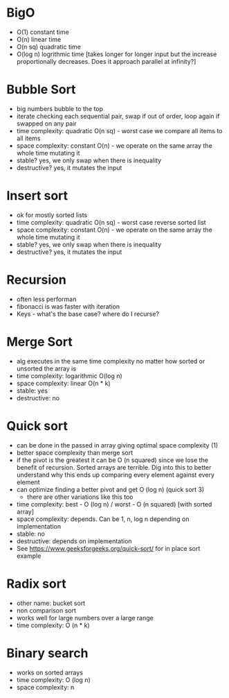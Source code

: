 # BigO

- O(1) constant time
- O(n) linear time
- O(n sq) quadratic time
- O(log n) logrithmic time [takes longer for longer input but the increase proportionally decreases. Does it approach parallel at infinity?]

# Bubble Sort

- big numbers bubble to the top
- iterate checking each sequential pair, swap if out of order, loop again if swapped on any pair
- time complexity: quadratic O(n sq) - worst case we compare all items to all items
- space complexity: constant O(n) - we operate on the same array the whole time mutating it
- stable? yes, we only swap when there is inequality
- destructive? yes, it mutates the input

# Insert sort

- ok for mostly sorted lists
- time complexity: quadratic O(n sq) - worst case reverse sorted list
- space complexity: constant O(n) - we operate on the same array the whole time mutating it
- stable? yes, we only swap when there is inequality
- destructive? yes, it mutates the input

# Recursion
- often less performan
- fibonacci is was faster with iteration
- Keys - what's the base case? where do I recurse?

# Merge Sort
- alg executes in the same time complexity no matter how sorted or unsorted the array is
- time complexity: logarithmic O(log n)
- space complexity: linear O(n * k)
- stable: yes
- destructive: no

# Quick sort
- can be done in the passed in array giving optimal space complexity (1)
- better space complexity than merge sort
- if the pivot is the greatest it can be O (n squared) since we lose the benefit of recursion. Sorted arrays are terrible. Dig into this to better understand why this ends up comparing every element against every element
- can optimize  finding a better pivot and get O (log n) (quick sort 3)
    - there are other variations like this too
- time complexity: best - O (log n) / worst - O (n squared) [with sorted array]
- space complexity: depends. Can be 1, n, log n depending on implementation
- stable: no
- destructive: depends on implementation
- See https://www.geeksforgeeks.org/quick-sort/ for in place sort example

# Radix sort
- other name: bucket sort
- non comparison sort
- works well for large numbers over a large range
- time complexity: O (n * k)

# Binary search
- works on sorted arrays
- time complexity: O (log n)
- space complexity: n